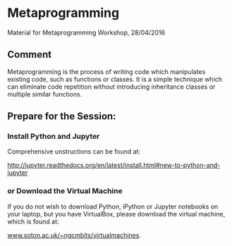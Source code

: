 # Metaprogramming
Material for Metaprogramming Workshop, 28/04/2016

## Comment
Metaprogramming is the process of writing code which manipulates existing code, such as functions or classes. It is a simple technique which can eliminate code repetition without introducing inheritance classes or multiple similar functions. 

## Prepare for the Session: 

### Install Python and Jupyter
Comprehensive unstructions can be found at: 

http://jupyter.readthedocs.org/en/latest/install.html#new-to-python-and-jupyter

### or Download the Virtual Machine

If you do not wish to download Python, iPython or Jupyter notebooks on your laptop, but you have VirtualBox, please download the virtual machine, which is found at: 

www.soton.ac.uk/~ngcmbits/virtualmachines.
